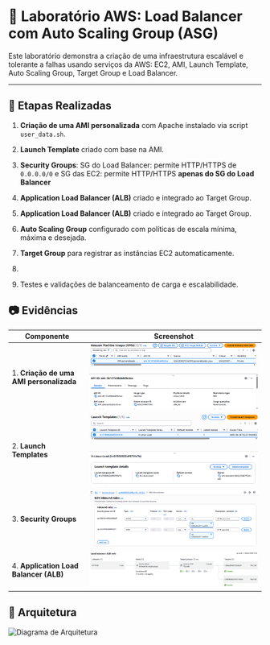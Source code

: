 # 🧪 Laboratório AWS: Load Balancer com Auto Scaling Group (ASG)

Este laboratório demonstra a criação de uma infraestrutura escalável e tolerante a falhas usando serviços da AWS: EC2, AMI, Launch Template, Auto Scaling Group, Target Group e Load Balancer.

---
## 🔧 Etapas Realizadas

1. **Criação de uma AMI personalizada** com Apache instalado via script `user_data.sh`.
2. **Launch Template** criado com base na AMI.
3. **Security Groups**: SG do Load Balancer: permite HTTP/HTTPS de `0.0.0.0/0` e SG das EC2: permite HTTP/HTTPS **apenas do SG do Load Balancer**
4. **Application Load Balancer (ALB)** criado e integrado ao Target Group. 

5. **Application Load Balancer (ALB)** criado e integrado ao Target Group.
6. **Auto Scaling Group** configurado com políticas de escala mínima, máxima e desejada.
7. **Target Group** para registrar as instâncias EC2 automaticamente.
8. 
9. Testes e validações de balanceamento de carga e escalabilidade.

## 📷 Evidências

| Componente | Screenshot |
|-----------|------------|
| 1. **Criação de uma AMI personalizada**| ![AMI](evidencias/AMI.png) |
| 2. **Launch Templates**  | ![AMI](evidencias/Launch.png) |
| 3. **Security Groups**  | ![AMI](evidencias/sg.png) |
| 4. **Application Load Balancer (ALB)**  | ![AMI](evidencias/alba.png) |



## 🧠 Arquitetura

![Diagrama de Arquitetura](arquitetura.png)
